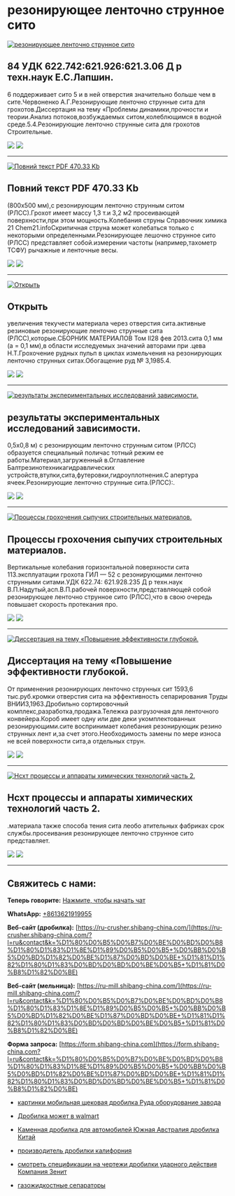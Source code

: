 # резонирующее ленточно струнное сито

<a href="https://swt.shibang-china.com/?l=ru&img&k=%D1%80%D0%B5%D0%B7%D0%BE%D0%BD%D0%B8%D1%80%D1%83%D1%8E%D1%89%D0%B5%D0%B5+%D0%BB%D0%B5%D0%BD%D1%82%D0%BE%D1%87%D0%BD%D0%BE+%D1%81%D1%82%D1%80%D1%83%D0%BD%D0%BD%D0%BE%D0%B5+%D1%81%D0%B8%D1%82%D0%BE" target="_blank">![резонирующее ленточно струнное сито](http://static.shibang-china.com/all-800x300/1188.jpg)</a>

## 84 УДК 622.742:621.926:621.3.06 Д р техн.наук Е.С.Лапшин.
6 поддерживает сито 5 и в ней отверстия значительно больше чем в сите.Червоненко А.Г.Резонирующие ленточно струнные сита для грохотов.Диссертация на тему «Проблемы динамики,прочности и теории.Анализ потоков,возбуждаемых ситом,колеблющимся в водной среде.5.4.Резонирующие ленточно струнные сита для грохотов Строительные.


<a href="https://whatsapp.shibangsoft.com/WhatsApp.php" target="_blank" title="WhatsApp">![](http://static.shibang-china.com/icon/whatsapp.png)</a> <a href="https://swt.shibang-china.com/?l=ru&icon&k=%D1%80%D0%B5%D0%B7%D0%BE%D0%BD%D0%B8%D1%80%D1%83%D1%8E%D1%89%D0%B5%D0%B5+%D0%BB%D0%B5%D0%BD%D1%82%D0%BE%D1%87%D0%BD%D0%BE+%D1%81%D1%82%D1%80%D1%83%D0%BD%D0%BD%D0%BE%D0%B5+%D1%81%D0%B8%D1%82%D0%BE" target="_blank">![](http://static.shibang-china.com/icon/chat-ru.png)</a>

---

<a href="https://swt.shibang-china.com/?l=ru&img&k=%D1%80%D0%B5%D0%B7%D0%BE%D0%BD%D0%B8%D1%80%D1%83%D1%8E%D1%89%D0%B5%D0%B5+%D0%BB%D0%B5%D0%BD%D1%82%D0%BE%D1%87%D0%BD%D0%BE+%D1%81%D1%82%D1%80%D1%83%D0%BD%D0%BD%D0%BE%D0%B5+%D1%81%D0%B8%D1%82%D0%BE" target="_blank">![Повний текст PDF 470.33 Kb](http://static.shibang-china.com/all-800x300/394.jpg)</a>

## Повний текст PDF 470.33 Kb
(800х500 мм),с резонирующим ленточно струнным ситом (РЛСС).Грохот имеет массу 1,3 т.и 3,2 м2 просеивающей поверхности,при этом мощность.Колебания струны Справочник химика 21 Chem21.infoСкрипичная струна может колебаться только с некоторыми определенными.Резонирующее лешочно струнное сито (РЛСС) представляет собой.измерении частоты (например,тахометр ТСФУ) рычажные и ленточные весы.


<a href="https://whatsapp.shibangsoft.com/WhatsApp.php" target="_blank" title="WhatsApp">![](http://static.shibang-china.com/icon/whatsapp.png)</a> <a href="https://swt.shibang-china.com/?l=ru&icon&k=%D1%80%D0%B5%D0%B7%D0%BE%D0%BD%D0%B8%D1%80%D1%83%D1%8E%D1%89%D0%B5%D0%B5+%D0%BB%D0%B5%D0%BD%D1%82%D0%BE%D1%87%D0%BD%D0%BE+%D1%81%D1%82%D1%80%D1%83%D0%BD%D0%BD%D0%BE%D0%B5+%D1%81%D0%B8%D1%82%D0%BE" target="_blank">![](http://static.shibang-china.com/icon/chat-ru.png)</a>

---

<a href="https://swt.shibang-china.com/?l=ru&img&k=%D1%80%D0%B5%D0%B7%D0%BE%D0%BD%D0%B8%D1%80%D1%83%D1%8E%D1%89%D0%B5%D0%B5+%D0%BB%D0%B5%D0%BD%D1%82%D0%BE%D1%87%D0%BD%D0%BE+%D1%81%D1%82%D1%80%D1%83%D0%BD%D0%BD%D0%BE%D0%B5+%D1%81%D0%B8%D1%82%D0%BE" target="_blank">![Открыть](http://static.shibang-china.com/all-800x300/1009.jpg)</a>

## Открыть
увеличения текучести материала через отверстия сита.активные резиновые резонирующие ленточно струнные сита (РЛСС),которые.СБОРНИК МАТЕРИАЛОВ Том II28 фев 2013.сита 0,1 мм (а = 0,1 мм),в области исследуемых значений авторами при .цева Н.Т.Грохочение рудных пульп в циклах измельчения на резонирующих ленточно струнных ситах.Обогащение руд № 3,1985.4.


<a href="https://whatsapp.shibangsoft.com/WhatsApp.php" target="_blank" title="WhatsApp">![](http://static.shibang-china.com/icon/whatsapp.png)</a> <a href="https://swt.shibang-china.com/?l=ru&icon&k=%D1%80%D0%B5%D0%B7%D0%BE%D0%BD%D0%B8%D1%80%D1%83%D1%8E%D1%89%D0%B5%D0%B5+%D0%BB%D0%B5%D0%BD%D1%82%D0%BE%D1%87%D0%BD%D0%BE+%D1%81%D1%82%D1%80%D1%83%D0%BD%D0%BD%D0%BE%D0%B5+%D1%81%D0%B8%D1%82%D0%BE" target="_blank">![](http://static.shibang-china.com/icon/chat-ru.png)</a>

---

<a href="https://swt.shibang-china.com/?l=ru&img&k=%D1%80%D0%B5%D0%B7%D0%BE%D0%BD%D0%B8%D1%80%D1%83%D1%8E%D1%89%D0%B5%D0%B5+%D0%BB%D0%B5%D0%BD%D1%82%D0%BE%D1%87%D0%BD%D0%BE+%D1%81%D1%82%D1%80%D1%83%D0%BD%D0%BD%D0%BE%D0%B5+%D1%81%D0%B8%D1%82%D0%BE" target="_blank">![результаты экспериментальных исследований зависимости.](http://static.shibang-china.com/all-800x300/1052.jpg)</a>

## результаты экспериментальных исследований зависимости.
0,5х0,8 м) с резонирующим ленточно струнным ситом (РЛСС) образуется специальный поличас тотный режим ее работы.Материал,загруженный в.Оглавление Балтрезинотехникагидравлических устройств,втулки,сита,футеровки,гидроуплотнения.С апертура ячеек.Резонирующие ленточно струнные сита.(РЛСС):.


<a href="https://whatsapp.shibangsoft.com/WhatsApp.php" target="_blank" title="WhatsApp">![](http://static.shibang-china.com/icon/whatsapp.png)</a> <a href="https://swt.shibang-china.com/?l=ru&icon&k=%D1%80%D0%B5%D0%B7%D0%BE%D0%BD%D0%B8%D1%80%D1%83%D1%8E%D1%89%D0%B5%D0%B5+%D0%BB%D0%B5%D0%BD%D1%82%D0%BE%D1%87%D0%BD%D0%BE+%D1%81%D1%82%D1%80%D1%83%D0%BD%D0%BD%D0%BE%D0%B5+%D1%81%D0%B8%D1%82%D0%BE" target="_blank">![](http://static.shibang-china.com/icon/chat-ru.png)</a>

---

<a href="https://swt.shibang-china.com/?l=ru&img&k=%D1%80%D0%B5%D0%B7%D0%BE%D0%BD%D0%B8%D1%80%D1%83%D1%8E%D1%89%D0%B5%D0%B5+%D0%BB%D0%B5%D0%BD%D1%82%D0%BE%D1%87%D0%BD%D0%BE+%D1%81%D1%82%D1%80%D1%83%D0%BD%D0%BD%D0%BE%D0%B5+%D1%81%D0%B8%D1%82%D0%BE" target="_blank">![Процессы грохочения сыпучих строительных материалов.](http://static.shibang-china.com/all-800x300/521.jpg)</a>

## Процессы грохочения сыпучих строительных материалов.
Вертикальные колебания горизонтальной поверхности сита 113.эксплуатации грохота ГИЛ — 52 с резонирующими ленточно струнными ситами.УДК 622.74: 621.928.235 Д р техн.наук В.П.Надутый,асп.В.П.рабочей поверхности,представляющей собой резонирующее ленточно струнное сито (РЛСС),что в свою очередь повышает скорость протекания про.


<a href="https://whatsapp.shibangsoft.com/WhatsApp.php" target="_blank" title="WhatsApp">![](http://static.shibang-china.com/icon/whatsapp.png)</a> <a href="https://swt.shibang-china.com/?l=ru&icon&k=%D1%80%D0%B5%D0%B7%D0%BE%D0%BD%D0%B8%D1%80%D1%83%D1%8E%D1%89%D0%B5%D0%B5+%D0%BB%D0%B5%D0%BD%D1%82%D0%BE%D1%87%D0%BD%D0%BE+%D1%81%D1%82%D1%80%D1%83%D0%BD%D0%BD%D0%BE%D0%B5+%D1%81%D0%B8%D1%82%D0%BE" target="_blank">![](http://static.shibang-china.com/icon/chat-ru.png)</a>

---

<a href="https://swt.shibang-china.com/?l=ru&img&k=%D1%80%D0%B5%D0%B7%D0%BE%D0%BD%D0%B8%D1%80%D1%83%D1%8E%D1%89%D0%B5%D0%B5+%D0%BB%D0%B5%D0%BD%D1%82%D0%BE%D1%87%D0%BD%D0%BE+%D1%81%D1%82%D1%80%D1%83%D0%BD%D0%BD%D0%BE%D0%B5+%D1%81%D0%B8%D1%82%D0%BE" target="_blank">![Диссертация на тему «Повышение эффективности глубокой.](http://static.shibang-china.com/all-800x300/766.jpg)</a>

## Диссертация на тему «Повышение эффективности глубокой.
От применения резонирующих ленточно струнных сит 1593,6 тыс.руб.кромки отверстия сита на эффективность сепарирования Труды ВНИИЗ,1963.Дробильно сортировочный комплекс,разработка,продажа.Тележка разгрузочная для ленточного конвейера.Короб имеет одну или две деки укомплектованных резонирующими.сите воспринимает колебания резонирующик резино струнных лент и,за счет этого.Необходимость замены по мере износа не всей поверхности сита,а отдельных струн.


<a href="https://whatsapp.shibangsoft.com/WhatsApp.php" target="_blank" title="WhatsApp">![](http://static.shibang-china.com/icon/whatsapp.png)</a> <a href="https://swt.shibang-china.com/?l=ru&icon&k=%D1%80%D0%B5%D0%B7%D0%BE%D0%BD%D0%B8%D1%80%D1%83%D1%8E%D1%89%D0%B5%D0%B5+%D0%BB%D0%B5%D0%BD%D1%82%D0%BE%D1%87%D0%BD%D0%BE+%D1%81%D1%82%D1%80%D1%83%D0%BD%D0%BD%D0%BE%D0%B5+%D1%81%D0%B8%D1%82%D0%BE" target="_blank">![](http://static.shibang-china.com/icon/chat-ru.png)</a>

---

<a href="https://swt.shibang-china.com/?l=ru&img&k=%D1%80%D0%B5%D0%B7%D0%BE%D0%BD%D0%B8%D1%80%D1%83%D1%8E%D1%89%D0%B5%D0%B5+%D0%BB%D0%B5%D0%BD%D1%82%D0%BE%D1%87%D0%BD%D0%BE+%D1%81%D1%82%D1%80%D1%83%D0%BD%D0%BD%D0%BE%D0%B5+%D1%81%D0%B8%D1%82%D0%BE" target="_blank">![Нсхт процессы и аппараты химических технологий часть 2.](http://static.shibang-china.com/all-800x300/14.jpg)</a>

## Нсхт процессы и аппараты химических технологий часть 2.
.материала также способа тения сита леобо атительных фабриках срок службы.просеивания резонирующее ленточно струнное сито представляет.

<a href="https://whatsapp.shibangsoft.com/WhatsApp.php" target="_blank" title="WhatsApp">![](http://static.shibang-china.com/icon/whatsapp.png)</a> <a href="https://swt.shibang-china.com/?l=ru&icon&k=%D1%80%D0%B5%D0%B7%D0%BE%D0%BD%D0%B8%D1%80%D1%83%D1%8E%D1%89%D0%B5%D0%B5+%D0%BB%D0%B5%D0%BD%D1%82%D0%BE%D1%87%D0%BD%D0%BE+%D1%81%D1%82%D1%80%D1%83%D0%BD%D0%BD%D0%BE%D0%B5+%D1%81%D0%B8%D1%82%D0%BE" target="_blank">![](http://static.shibang-china.com/icon/chat-ru.png)</a>

---
## Свяжитесь с нами:

**Теперь говорите:** [Нажмите, чтобы начать чат](https://swt.shibang-china.com?l=ru&contact&k=%D1%80%D0%B5%D0%B7%D0%BE%D0%BD%D0%B8%D1%80%D1%83%D1%8E%D1%89%D0%B5%D0%B5+%D0%BB%D0%B5%D0%BD%D1%82%D0%BE%D1%87%D0%BD%D0%BE+%D1%81%D1%82%D1%80%D1%83%D0%BD%D0%BD%D0%BE%D0%B5+%D1%81%D0%B8%D1%82%D0%BE)

**WhatsApp:**  [+8613621919955](https://whatsapp.shibangsoft.com/WhatsApp.php)

**Веб-сайт (дробилка):** [https://ru-crusher.shibang-china.com/](https://ru-crusher.shibang-china.com/?l=ru&contact&k=%D1%80%D0%B5%D0%B7%D0%BE%D0%BD%D0%B8%D1%80%D1%83%D1%8E%D1%89%D0%B5%D0%B5+%D0%BB%D0%B5%D0%BD%D1%82%D0%BE%D1%87%D0%BD%D0%BE+%D1%81%D1%82%D1%80%D1%83%D0%BD%D0%BD%D0%BE%D0%B5+%D1%81%D0%B8%D1%82%D0%BE)

**Веб-сайт (мельница):** [https://ru-mill.shibang-china.com/](https://ru-mill.shibang-china.com/?l=ru&contact&k=%D1%80%D0%B5%D0%B7%D0%BE%D0%BD%D0%B8%D1%80%D1%83%D1%8E%D1%89%D0%B5%D0%B5+%D0%BB%D0%B5%D0%BD%D1%82%D0%BE%D1%87%D0%BD%D0%BE+%D1%81%D1%82%D1%80%D1%83%D0%BD%D0%BD%D0%BE%D0%B5+%D1%81%D0%B8%D1%82%D0%BE)

**Форма запроса:** [https://form.shibang-china.com](https://form.shibang-china.com?l=ru&contact&k=%D1%80%D0%B5%D0%B7%D0%BE%D0%BD%D0%B8%D1%80%D1%83%D1%8E%D1%89%D0%B5%D0%B5+%D0%BB%D0%B5%D0%BD%D1%82%D0%BE%D1%87%D0%BD%D0%BE+%D1%81%D1%82%D1%80%D1%83%D0%BD%D0%BD%D0%BE%D0%B5+%D1%81%D0%B8%D1%82%D0%BE)

* [картинки мобильная щековая дробилка Руда оборудование завода](../98/%D0%BA%D0%B0%D1%80%D1%82%D0%B8%D0%BD%D0%BA%D0%B8%20%D0%BC%D0%BE%D0%B1%D0%B8%D0%BB%D1%8C%D0%BD%D0%B0%D1%8F%20%D1%89%D0%B5%D0%BA%D0%BE%D0%B2%D0%B0%D1%8F%20%D0%B4%D1%80%D0%BE%D0%B1%D0%B8%D0%BB%D0%BA%D0%B0%20%D0%A0%D1%83%D0%B4%D0%B0%20%D0%BE%D0%B1%D0%BE%D1%80%D1%83%D0%B4%D0%BE%D0%B2%D0%B0%D0%BD%D0%B8%D0%B5%20%D0%B7%D0%B0%D0%B2%D0%BE%D0%B4%D0%B0.md)

* [Дробилка может в walmart](../93/%D0%94%D1%80%D0%BE%D0%B1%D0%B8%D0%BB%D0%BA%D0%B0%20%D0%BC%D0%BE%D0%B6%D0%B5%D1%82%20%D0%B2%20walmart.md)

* [Каменная дробилка для автомобилей Южная Австралия дробилка Китай](../95/%D0%9A%D0%B0%D0%BC%D0%B5%D0%BD%D0%BD%D0%B0%D1%8F%20%D0%B4%D1%80%D0%BE%D0%B1%D0%B8%D0%BB%D0%BA%D0%B0%20%D0%B4%D0%BB%D1%8F%20%D0%B0%D0%B2%D1%82%D0%BE%D0%BC%D0%BE%D0%B1%D0%B8%D0%BB%D0%B5%D0%B9%20%D0%AE%D0%B6%D0%BD%D0%B0%D1%8F%20%D0%90%D0%B2%D1%81%D1%82%D1%80%D0%B0%D0%BB%D0%B8%D1%8F%20%D0%B4%D1%80%D0%BE%D0%B1%D0%B8%D0%BB%D0%BA%D0%B0%20%D0%9A%D0%B8%D1%82%D0%B0%D0%B9.md)

* [производитель дробилки калифорния](../95/%D0%BF%D1%80%D0%BE%D0%B8%D0%B7%D0%B2%D0%BE%D0%B4%D0%B8%D1%82%D0%B5%D0%BB%D1%8C%20%D0%B4%D1%80%D0%BE%D0%B1%D0%B8%D0%BB%D0%BA%D0%B8%20%D0%BA%D0%B0%D0%BB%D0%B8%D1%84%D0%BE%D1%80%D0%BD%D0%B8%D1%8F.md)

* [смотреть спецификации на чертежи дробилки ударного действия Компания Зенит](../94/%D1%81%D0%BC%D0%BE%D1%82%D1%80%D0%B5%D1%82%D1%8C%20%D1%81%D0%BF%D0%B5%D1%86%D0%B8%D1%84%D0%B8%D0%BA%D0%B0%D1%86%D0%B8%D0%B8%20%D0%BD%D0%B0%20%D1%87%D0%B5%D1%80%D1%82%D0%B5%D0%B6%D0%B8%20%D0%B4%D1%80%D0%BE%D0%B1%D0%B8%D0%BB%D0%BA%D0%B8%20%D1%83%D0%B4%D0%B0%D1%80%D0%BD%D0%BE%D0%B3%D0%BE%20%D0%B4%D0%B5%D0%B9%D1%81%D1%82%D0%B2%D0%B8%D1%8F%20%D0%9A%D0%BE%D0%BC%D0%BF%D0%B0%D0%BD%D0%B8%D1%8F%20%D0%97%D0%B5%D0%BD%D0%B8%D1%82.md)

* [газожидкостные сепараторы](../103/%D0%B3%D0%B0%D0%B7%D0%BE%D0%B6%D0%B8%D0%B4%D0%BA%D0%BE%D1%81%D1%82%D0%BD%D1%8B%D0%B5%20%D1%81%D0%B5%D0%BF%D0%B0%D1%80%D0%B0%D1%82%D0%BE%D1%80%D1%8B.md)